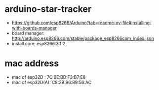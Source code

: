 # arduino-star-tracker

- https://github.com/esp8266/Arduino?tab=readme-ov-file#installing-with-boards-manager
- board manager: http://arduino.esp8266.com/stable/package_esp8266com_index.json
- install core:  esp8266:3.1.2

# mac address
 -  mac of esp32D   : 7C:9E:BD:F3:B7:E8
 -  mac of esp32D(A): C8:2B:96:B9:56:AC

